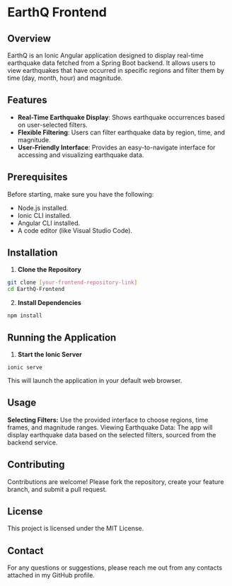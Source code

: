 # EarthQ Frontend

## Overview
EarthQ is an Ionic Angular application designed to display real-time earthquake data fetched from a Spring Boot backend. It allows users to view earthquakes that have occurred in specific regions and filter them by time (day, month, hour) and magnitude.

## Features
- **Real-Time Earthquake Display**: Shows earthquake occurrences based on user-selected filters.
- **Flexible Filtering**: Users can filter earthquake data by region, time, and magnitude.
- **User-Friendly Interface**: Provides an easy-to-navigate interface for accessing and visualizing earthquake data.

## Prerequisites
Before starting, make sure you have the following:
- Node.js installed.
- Ionic CLI installed.
- Angular CLI installed.
- A code editor (like Visual Studio Code).

## Installation

1. **Clone the Repository**

```bash
git clone [your-frontend-repository-link]
cd EarthQ-Frontend
```

2. **Install Dependencies**

```
npm install
```

## **Running the Application**

1. **Start the Ionic Server**
```
ionic serve
```

This will launch the application in your default web browser.

## Usage

**Selecting Filters:** Use the provided interface to choose regions, time frames, and magnitude ranges.
Viewing Earthquake Data: The app will display earthquake data based on the selected filters, sourced from the backend service.

## Contributing

Contributions are welcome! Please fork the repository, create your feature branch, and submit a pull request.

## License

This project is licensed under the MIT License.

## Contact

For any questions or suggestions, please reach me out from any contacts attached in my GitHub profile.
